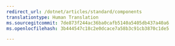```yaml
---
redirect_url: /dotnet/articles/standard/components
translationtype: Human Translation
ms.sourcegitcommit: 7de873f244ac36ba0cafb5140a5405db437a40a6
ms.openlocfilehash: 3b444547c18c2e0dcace7a58b3c91cb3870c1de5

---
```



<!--HONumber=Jan17_HO3-->


